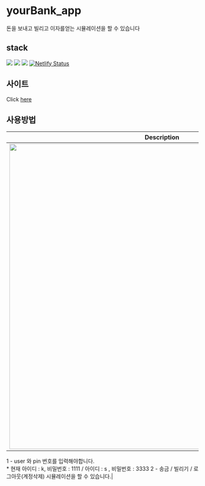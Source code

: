 # yourBank_app
 돈을 보내고 빌리고 이자를얻는 시뮬레이션을 할 수 있습니다

## stack
<img src="https://img.shields.io/badge/javascript-F7DF1E?style=for-the-badge&logo=javascript&logoColor=black"> <img src="https://img.shields.io/badge/html-E34F26?style=for-the-badge&logo=html5&logoColor=white"> <img src="https://img.shields.io/badge/css-1572B6?style=for-the-badge&logo=css3&logoColor=white">
[![Netlify Status](https://api.netlify.com/api/v1/badges/5d25f7fb-9857-4c11-bfec-ace1d13b035c/deploy-status)](https://app.netlify.com/sites/rolling-dice-gaming/deploys)

## 사이트
Click [here](yourbank-simulator.netlify.app)

## 사용방법
|Description|
|:--:|
|<img src="https://user-images.githubusercontent.com/52850392/132186100-cc56ba4b-b0e2-4f2a-a42a-eb11d0d11b6d.png" width="800">
1 - user 와 pin 번호를 입력해야합니다. <br/>* 현재 아이디 : k, 비밀번호 : 1111 / 아이디 : s , 비밀번호 : 3333
2 - 송금 / 빌리기 / 로그아웃(계정삭제) 시뮬레이션을 할 수 있습니다.|

